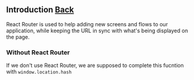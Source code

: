 ## Introduction [Back](./../react_router.md)

React Router is used to help adding new screens and flows to our application, while keeping the URL in sync with what's being displayed on the page.

### Without React Router

If we don't use React Router, we are supposed to complete this fucntion with `window.location.hash`
